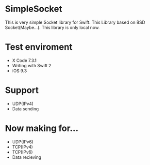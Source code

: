 # SimpleSocket
This is very simple Socket library for Swift.
This Library based on BSD Socket(Maybe...).
This library is only local now.

# Test enviroment
* X Code 7.3.1
* Writing with Swift 2
* iOS 9.3

# Support
* UDP(IPv4)
* Data sending

# Now making for...
* UDP(IPv6)
* TCP(IPv4)
* TCP(IPv6)
* Data recieving
